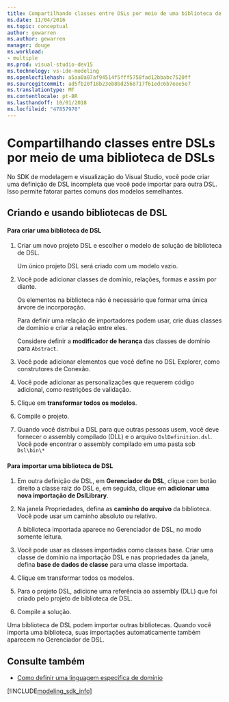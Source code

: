 ```yaml
---
title: Compartilhando classes entre DSLs por meio de uma biblioteca de DSLs
ms.date: 11/04/2016
ms.topic: conceptual
author: gewarren
ms.author: gewarren
manager: douge
ms.workload:
- multiple
ms.prod: visual-studio-dev15
ms.technology: vs-ide-modeling
ms.openlocfilehash: a5aa0a07af94514f5fff5758fad12bbabc7520ff
ms.sourcegitcommit: ad5fb20f18b23eb8bd2568717f61edc6b7eee5e7
ms.translationtype: MT
ms.contentlocale: pt-BR
ms.lasthandoff: 10/01/2018
ms.locfileid: "47857970"
---
```

# <a name="sharing-classes-between-dsls-by-using-a-dsl-library"></a>Compartilhando classes entre DSLs por meio de uma biblioteca de DSLs
No SDK de modelagem e visualização do Visual Studio, você pode criar uma definição de DSL incompleta que você pode importar para outra DSL. Isso permite fatorar partes comuns dos modelos semelhantes.

## <a name="creating-and-using-dsl-libraries"></a>Criando e usando bibliotecas de DSL

#### <a name="to-create-a-dsl-library"></a>Para criar uma biblioteca de DSL

1.  Criar um novo projeto DSL e escolher o modelo de solução de biblioteca de DSL.

     Um único projeto DSL será criado com um modelo vazio.

2.  Você pode adicionar classes de domínio, relações, formas e assim por diante.

     Os elementos na biblioteca não é necessário que formar uma única árvore de incorporação.

     Para definir uma relação de importadores podem usar, crie duas classes de domínio e criar a relação entre eles.

     Considere definir a **modificador de herança** das classes de domínio para `Abstract`.

3.  Você pode adicionar elementos que você define no DSL Explorer, como construtores de Conexão.

4.  Você pode adicionar as personalizações que requerem código adicional, como restrições de validação.

5.  Clique em **transformar todos os modelos**.

6.  Compile o projeto.

7.  Quando você distribui a DSL para que outras pessoas usem, você deve fornecer o assembly compilado (DLL) e o arquivo `DslDefinition.dsl`. Você pode encontrar o assembly compilado em uma pasta sob `Dsl\bin\*`

#### <a name="to-import-a-dsl-library"></a>Para importar uma biblioteca de DSL

1.  Em outra definição de DSL, em **Gerenciador de DSL**, clique com botão direito a classe raiz do DSL e, em seguida, clique em **adicionar uma nova importação de DslLibrary**.

2.  Na janela Propriedades, defina as **caminho do arquivo** da biblioteca. Você pode usar um caminho absoluto ou relativo.

     A biblioteca importada aparece no Gerenciador de DSL, no modo somente leitura.

3.  Você pode usar as classes importadas como classes base. Criar uma classe de domínio na importação DSL e nas propriedades da janela, defina **base de dados de classe** para uma classe importada.

4.  Clique em transformar todos os modelos.

5.  Para o projeto DSL, adicione uma referência ao assembly (DLL) que foi criado pelo projeto de biblioteca de DSL.

6.  Compile a solução.

 Uma biblioteca de DSL podem importar outras bibliotecas. Quando você importa uma biblioteca, suas importações automaticamente também aparecem no Gerenciador de DSL.

## <a name="see-also"></a>Consulte também

- [Como definir uma linguagem específica de domínio](../modeling/how-to-define-a-domain-specific-language.md)

[!INCLUDE[modeling_sdk_info](includes/modeling_sdk_info.md)]
